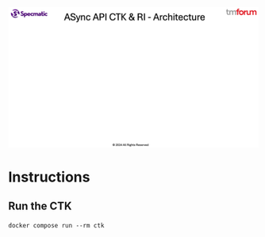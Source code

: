 ![ASync API RI and CTK Architecture](https://github.com/tmforum-rand/async-api-assets/blob/main/TMF-Specmatic-AsyncAPI-RI-CTK-Arch.gif?raw=true)

# Instructions

## Run the CTK
```shell | powershell
docker compose run --rm ctk
```